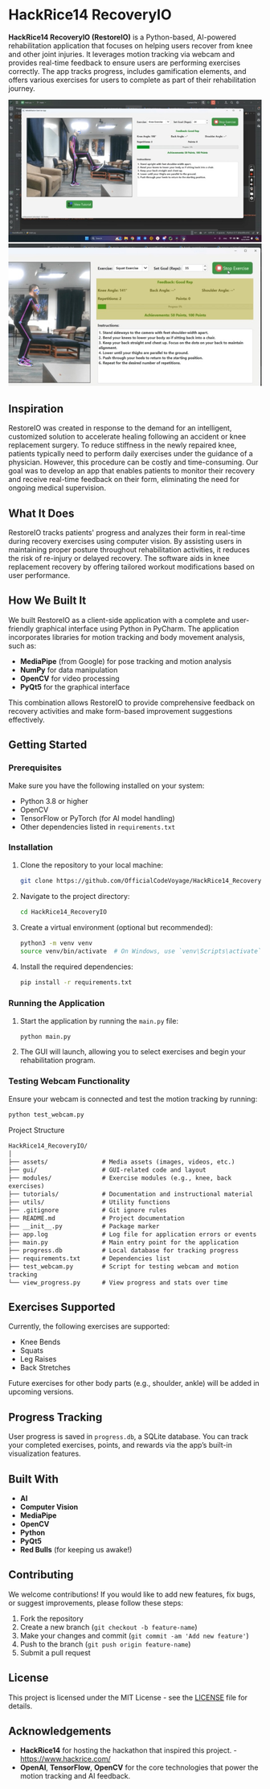 # HackRice14 RecoveryIO

**HackRice14 RecoveryIO (RestoreIO)** is a Python-based, AI-powered rehabilitation application that focuses on helping users recover from knee and other joint injuries. It leverages motion tracking via webcam and provides real-time feedback to ensure users are performing exercises correctly. The app tracks progress, includes gamification elements, and offers various exercises for users to complete as part of their rehabilitation journey.

![DEMO1](project_img1.jpg)
![DEMO2](project_img2.jpg)

## Inspiration

RestoreIO was created in response to the demand for an intelligent, customized solution to accelerate healing following an accident or knee replacement surgery. To reduce stiffness in the newly repaired knee, patients typically need to perform daily exercises under the guidance of a physician. However, this procedure can be costly and time-consuming. Our goal was to develop an app that enables patients to monitor their recovery and receive real-time feedback on their form, eliminating the need for ongoing medical supervision.

## What It Does

RestoreIO tracks patients' progress and analyzes their form in real-time during recovery exercises using computer vision. By assisting users in maintaining proper posture throughout rehabilitation activities, it reduces the risk of re-injury or delayed recovery. The software aids in knee replacement recovery by offering tailored workout modifications based on user performance.

## How We Built It

We built RestoreIO as a client-side application with a complete and user-friendly graphical interface using Python in PyCharm. The application incorporates libraries for motion tracking and body movement analysis, such as:
- **MediaPipe** (from Google) for pose tracking and motion analysis
- **NumPy** for data manipulation
- **OpenCV** for video processing
- **PyQt5** for the graphical interface

This combination allows RestoreIO to provide comprehensive feedback on recovery activities and make form-based improvement suggestions effectively.

## Getting Started

### Prerequisites

Make sure you have the following installed on your system:

- Python 3.8 or higher
- OpenCV
- TensorFlow or PyTorch (for AI model handling)
- Other dependencies listed in `requirements.txt`

### Installation

1. Clone the repository to your local machine:

    ```bash
    git clone https://github.com/OfficialCodeVoyage/HackRice14_RecoveryIO.git
    ```

2. Navigate to the project directory:

    ```bash
    cd HackRice14_RecoveryIO
    ```

3. Create a virtual environment (optional but recommended):

    ```bash
    python3 -m venv venv
    source venv/bin/activate  # On Windows, use `venv\Scripts\activate`
    ```

4. Install the required dependencies:

    ```bash
    pip install -r requirements.txt
    ```

### Running the Application

1. Start the application by running the `main.py` file:

    ```bash
    python main.py
    ```

2. The GUI will launch, allowing you to select exercises and begin your rehabilitation program.

### Testing Webcam Functionality

Ensure your webcam is connected and test the motion tracking by running:

```bash
python test_webcam.py
```

Project Structure

```plaintext
HackRice14_RecoveryIO/
│
├── assets/               # Media assets (images, videos, etc.)
├── gui/                  # GUI-related code and layout
├── modules/              # Exercise modules (e.g., knee, back exercises)
├── tutorials/            # Documentation and instructional material
├── utils/                # Utility functions
├── .gitignore            # Git ignore rules
├── README.md             # Project documentation
├── __init__.py           # Package marker
├── app.log               # Log file for application errors or events
├── main.py               # Main entry point for the application
├── progress.db           # Local database for tracking progress
├── requirements.txt      # Dependencies list
├── test_webcam.py        # Script for testing webcam and motion tracking
└── view_progress.py      # View progress and stats over time
```

## Exercises Supported

Currently, the following exercises are supported:

- Knee Bends
- Squats
- Leg Raises
- Back Stretches

Future exercises for other body parts (e.g., shoulder, ankle) will be added in upcoming versions.

## Progress Tracking

User progress is saved in `progress.db`, a SQLite database. You can track your completed exercises, points, and rewards via the app’s built-in visualization features.

## Built With

- **AI**
- **Computer Vision**
- **MediaPipe**
- **OpenCV**
- **Python**
- **PyQt5**
- **Red Bulls** (for keeping us awake!)

## Contributing

We welcome contributions! If you would like to add new features, fix bugs, or suggest improvements, please follow these steps:

1. Fork the repository
2. Create a new branch (`git checkout -b feature-name`)
3. Make your changes and commit (`git commit -am 'Add new feature'`)
4. Push to the branch (`git push origin feature-name`)
5. Submit a pull request

## License

This project is licensed under the MIT License - see the [LICENSE](LICENSE) file for details.

## Acknowledgements

- **HackRice14** for hosting the hackathon that inspired this project. - https://www.hackrice.com/
- **OpenAI**, **TensorFlow**, **OpenCV** for the core technologies that power the motion tracking and AI feedback.


